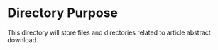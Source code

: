 # Directory Purpose
This directory will store files and directories related to article abstract download.